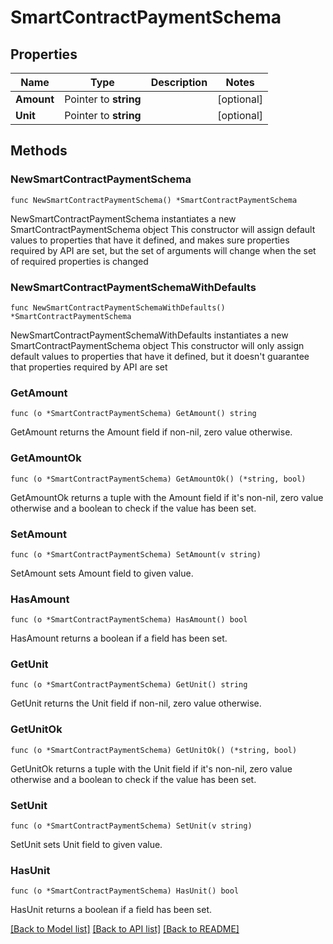 # SmartContractPaymentSchema

## Properties

Name | Type | Description | Notes
------------ | ------------- | ------------- | -------------
**Amount** | Pointer to **string** |  | [optional] 
**Unit** | Pointer to **string** |  | [optional] 

## Methods

### NewSmartContractPaymentSchema

`func NewSmartContractPaymentSchema() *SmartContractPaymentSchema`

NewSmartContractPaymentSchema instantiates a new SmartContractPaymentSchema object
This constructor will assign default values to properties that have it defined,
and makes sure properties required by API are set, but the set of arguments
will change when the set of required properties is changed

### NewSmartContractPaymentSchemaWithDefaults

`func NewSmartContractPaymentSchemaWithDefaults() *SmartContractPaymentSchema`

NewSmartContractPaymentSchemaWithDefaults instantiates a new SmartContractPaymentSchema object
This constructor will only assign default values to properties that have it defined,
but it doesn't guarantee that properties required by API are set

### GetAmount

`func (o *SmartContractPaymentSchema) GetAmount() string`

GetAmount returns the Amount field if non-nil, zero value otherwise.

### GetAmountOk

`func (o *SmartContractPaymentSchema) GetAmountOk() (*string, bool)`

GetAmountOk returns a tuple with the Amount field if it's non-nil, zero value otherwise
and a boolean to check if the value has been set.

### SetAmount

`func (o *SmartContractPaymentSchema) SetAmount(v string)`

SetAmount sets Amount field to given value.

### HasAmount

`func (o *SmartContractPaymentSchema) HasAmount() bool`

HasAmount returns a boolean if a field has been set.

### GetUnit

`func (o *SmartContractPaymentSchema) GetUnit() string`

GetUnit returns the Unit field if non-nil, zero value otherwise.

### GetUnitOk

`func (o *SmartContractPaymentSchema) GetUnitOk() (*string, bool)`

GetUnitOk returns a tuple with the Unit field if it's non-nil, zero value otherwise
and a boolean to check if the value has been set.

### SetUnit

`func (o *SmartContractPaymentSchema) SetUnit(v string)`

SetUnit sets Unit field to given value.

### HasUnit

`func (o *SmartContractPaymentSchema) HasUnit() bool`

HasUnit returns a boolean if a field has been set.


[[Back to Model list]](../README.md#documentation-for-models) [[Back to API list]](../README.md#documentation-for-api-endpoints) [[Back to README]](../README.md)


